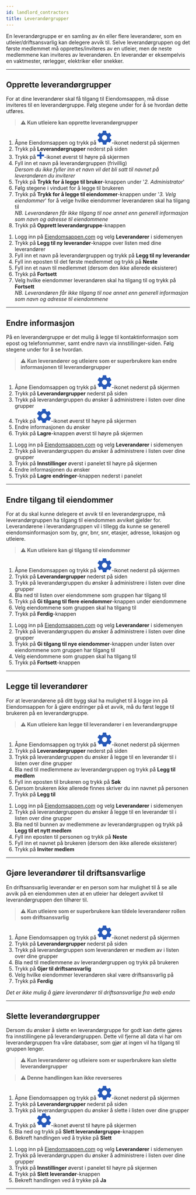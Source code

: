 ```yaml
---
id: landlord_contractors
title: Leverandørgrupper
---
```


En leverandørgruppe er en samling av én eller flere leverandører, som en utleier/driftsansvarlig kan delegere avvik til. Selve leverandørgruppen og det første medlemmet må opprettes/inviteres av en utleier, men de neste medlemmene kan inviteres av leverandøren. En leverandør er eksempelvis en vaktmester, rørlegger, elektriker eller snekker.

---

## Opprette leverandørgrupper
For at dine leverandører skal få tilgang til Eiendomsappen, må disse inviteres til en leverandørgruppe. Følg stegene under for å se hvordan dette utføres.

>**⚠️ Kun utleiere kan opprette leverandørgrupper**

<!--DOCUSAURUS_CODE_TABS-->
<!--Mobil-->
1. Åpne Eiendomsappen og trykk på ![Innstillinger](assets/gear.png)-ikonet nederst på skjermen
1. Trykk på **Leverandørgrupper** nederst på siden
1. Trykk på ![+](assets/add_blue.png)-ikonet øverst til høyre på skjermen
1. Fyll inn et navn på leverandørgruppen (frivillig)<br>
    _Dersom du ikke fyller inn et navn vil det bli satt til navnet på leverandøren du inviterer_
1. Trykk på **Trykk for å legge til bruker**-knappen under '_2. Administrator_'
1. Følg stegene i vinduet for å legge til brukeren
1. Trykk på **Trykk for å legge til eiendommer**-knappen under '_3. Velg eiendommer_' for å velge hvilke eiendommer leverandøren skal ha tilgang til<br>
    _NB. Leverandøren får ikke tilgang til noe annet enn generell informasjon som navn og adresse til eiendommene_
1. Trykk på **Opprett leverandørgruppe**-knappen
<!--Web-->
1. Logg inn på [Eiendomsappen.com](https://eiendomsappen.com/dashboard) og velg **Leverandører** i sidemenyen
1. Trykk på **Legg til ny leverandør**-knappe over listen med dine leverandører
1. Fyll inn et navn på leverandørgruppen og trykk på **Legg til ny leverandør**
1. Fyll inn eposten til det første medlemmet og trykk på **Neste**
1. Fyll inn et navn til medlemmet (dersom den ikke allerede eksisterer)
1. Trykk på **Fortsett**
1. Velg hvilke eiendommer leverandøren skal ha tilgang til og trykk på **Fortsett**<br>
    _NB. Leverandøren får ikke tilgang til noe annet enn generell informasjon som navn og adresse til eiendommene_
<!--END_DOCUSAURUS_CODE_TABS-->



---



## Endre informasjon
På en leverandørgruppe er det mulig å legge til kontaktinformasjon som epost og telefonnummer, samt endre navn via innstillinger-siden. Følg stegene under for å se hvordan. 

>**⚠️ Kun leverandører og utleiere som er superbrukere kan endre informasjonen til leverandørgrupper**

<!--DOCUSAURUS_CODE_TABS-->
<!--Mobil-->
1. Åpne Eiendomsappen og trykk på ![Innstillinger](assets/gear.png)-ikonet nederst på skjermen
1. Trykk på **Leverandørgrupper** nederst på siden
1. Trykk på leverandørgruppen du ønsker å administrere i listen over dine grupper
1. Trykk på ![Tannhjul](assets/gear.png)-ikonet øverst til høyre på skjermen
1. Endre informasjonen du ønsker
1. Trykk på **Lagre**-knappen øverst til høyre på skjermen
<!--Web-->
1. Logg inn på [Eiendomsappen.com](https://eiendomsappen.com/dashboard) og velg **Leverandører** i sidemenyen
1. Trykk på leverandørgruppen du ønsker å administrere i listen over dine grupper
1. Trykk på **Innstillinger** øverst i panelet til høyre på skjermen
1. Endre informasjonen du ønsker
1. Trykk på **Lagre endringer**-knappen nederst i panelet
<!--END_DOCUSAURUS_CODE_TABS-->



---



## Endre tilgang til eiendommer
For at du skal kunne delegere et avvik til en leverandørgruppe, må leverandørgruppen ha tilgang til eiendommen avviket gjelder for. Leverandørene i leverandørgruppen vil i tillegg da kunne se generell eiendomsinformasjon som by, gnr, bnr, snr, etasjer, adresse, lokasjon og utleiere. 

>**⚠️ Kun utleiere kan gi tilgang til eiendommer**


<!--DOCUSAURUS_CODE_TABS-->
<!--Mobil-->
1. Åpne Eiendomsappen og trykk på ![Innstillinger](assets/gear.png)-ikonet nederst på skjermen
1. Trykk på **Leverandørgrupper** nederst på siden
1. Trykk på leverandørgruppen du ønsker å administrere i listen over dine grupper
1. Bla ned til listen over eiendommene som gruppen har tilgang til
1. Trykk på **Gi tilgang til flere eiendommer**-knappen under eiendommene
1. Velg eiendommene som gruppen skal ha tilgang til
1. Trykk på **Ferdig**-knappen
<!--Web-->
1. Logg inn på [Eiendomsappen.com](https://eiendomsappen.com/dashboard) og velg **Leverandører** i sidemenyen
1. Trykk på leverandørgruppen du ønsker å administrere i listen over dine grupper
1. Trykk på **Gi tilgang til nye eiendommer**-knappen under listen over eiendommene som gruppen har tilgang til
1. Velg eiendommene som gruppen skal ha tilgang til
1. Trykk på **Fortsett**-knappen
<!--END_DOCUSAURUS_CODE_TABS-->



---



## Legge til leverandører
For at leverandørene på ditt bygg skal ha mulighet til å logge inn på Eiendomsappen for å gjøre endringer på et avvik, må du først legge til brukeren på en leverandørgruppe. 

>**⚠️ Kun utleiere kan legge til leverandører i en leverandørgruppe**

<!--DOCUSAURUS_CODE_TABS-->
<!--Mobil-->
1. Åpne Eiendomsappen og trykk på ![Innstillinger](assets/gear.png)-ikonet nederst på skjermen
1. Trykk på **Leverandørgrupper** nederst på siden
1. Trykk på leverandørgruppen du ønsker å legge til en leverandør til i listen over dine grupper
1. Bla ned til medlemmene av leverandørgruppen og trykk på **Legg til medlem**
1. Fyll inn eposten til brukeren og trykk på **Søk**
1. Dersom brukeren ikke allerede finnes skriver du inn navnet på personen
1. Trykk på **Legg til**
<!--Web-->
1. Logg inn på [Eiendomsappen.com](https://eiendomsappen.com/dashboard) og velg **Leverandører** i sidemenyen
1. Trykk på leverandørgruppen du ønsker å legge til en leverandør til i listen over dine grupper
1. Bla ned til bunnen av medlemmene av leverandørgruppen og trykk på **Legg til et nytt medlem**
1. Fyll inn eposten til personen og trykk på **Neste**
1. Fyll inn et navnet på brukeren (dersom den ikke allerede eksisterer)
1. Trykk på **Inviter medlem**
<!--END_DOCUSAURUS_CODE_TABS-->






---



## Gjøre leverandører til driftsansvarlige
En driftsansvarlig leverandør er en person som har mulighet til å se alle avvik på en eiendommen uten at en utleier har delegert avviket til leverandørgruppen den tilhører til. 

>**⚠️ Kun utleiere som er superbrukere kan tildele leverandører rollen som driftsansvarlig**

<!--DOCUSAURUS_CODE_TABS-->
<!--Mobil-->
1. Åpne Eiendomsappen og trykk på ![Innstillinger](assets/gear.png)-ikonet nederst på skjermen
1. Trykk på **Leverandørgrupper** nederst på siden
1. Trykk på leverandørgruppen som leverandøren er medlem av i listen over dine grupper
1. Bla ned til medlemmene av leverandørgruppen og trykk på brukeren
1. Trykk på **Gjør til driftsansvarlig**
1. Velg hvilke eiendommer leverandøren skal være driftsansvarlig på
1. Trykk på **Ferdig**
<!--Web-->
_Det er ikke mulig å gjøre leverandører til driftsansvarlige fra web enda_
<!--END_DOCUSAURUS_CODE_TABS-->


---



## Slette leverandørgrupper
Dersom du ønsker å slette en leverandørgruppe for godt kan dette gjøres fra innstillingene på leverandørgruppen. Dette vil fjerne all data vi har om leverandørgruppen fra våre databaser, som gjør at ingen vil ha tilgang til gruppen lenger. 

>**⚠️ Kun leverandører og utleiere som er superbrukere kan slette leverandørgrupper**

>**⚠️ Denne handlingen kan ikke reverseres** 

<!--DOCUSAURUS_CODE_TABS-->
<!--Mobil-->
1. Åpne Eiendomsappen og trykk på ![Innstillinger](assets/gear.png)-ikonet nederst på skjermen
1. Trykk på **Leverandørgrupper** nederst på siden
1. Trykk på leverandørgruppen du ønsker å slette i listen over dine grupper
1. Trykk på ![Tannhjul](assets/gear.png)-ikonet øverst til høyre på skjermen
1. Bla ned og trykk på **Slett leverandørgruppe**-knappen
1. Bekreft handlingen ved å trykke på **Slett**
<!--Web-->
1. Logg inn på [Eiendomsappen.com](https://eiendomsappen.com/dashboard) og velg **Leverandører** i sidemenyen
1. Trykk på leverandørgruppen du ønsker å administrere i listen over dine grupper
1. Trykk på **Innstillinger** øverst i panelet til høyre på skjermen
1. Trykk på **Slett leverandør**-knappen
1. Bekreft handlingen ved å trykke på **Ja**
<!--END_DOCUSAURUS_CODE_TABS-->





---